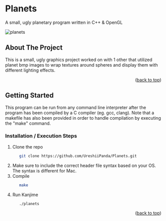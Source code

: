 # Planets

A small, ugly planetary program written in C++ &amp; OpenGL


<a name="readme-top"></a>

<!-- planets gif -->
![planets](https://github.com/UreshiiPanda/Planets/assets/39992411/836de8d8-977d-4519-a2a0-9aa004231c86)



<!-- ABOUT THE PROJECT -->
## About The Project

This is a small, ugly graphics project worked on with 1 other that utilized planet bmp images to wrap textures around spheres and display them with different lighting effects.

<p align="right">(<a href="#readme-top">back to top</a>)</p>


<!-- GETTING STARTED -->
## Getting Started

This program can be run from any command line interpreter after the program has been compiled
by a C compiler (eg. gcc, clang). Note that a makefile has also been provided in order to
handle compilation by executing the "make" command.


### Installation / Execution Steps

1. Clone the repo
   ```sh
      git clone https://github.com/UreshiiPanda/Planets.git
   ```
2. Make sure to include the correct header file syntax based on your OS. The syntax is different for Mac.
4. Compile
   ```sh
      make
   ```
5. Run Kanjime
   ```sh
      ./planets
   ```


<p align="right">(<a href="#readme-top">back to top</a>)</p>

